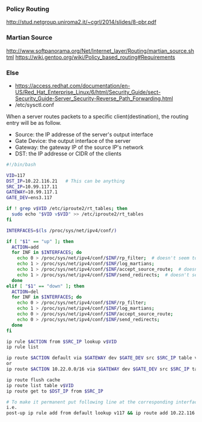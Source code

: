 
### Policy Routing
http://stud.netgroup.uniroma2.it/~cgrl/2014/slides/8-pbr.pdf

### Martian Source
http://www.softpanorama.org/Net/Internet_layer/Routing/martian_source.shtml
https://wiki.gentoo.org/wiki/Policy_based_routing#Requirements

### Else
- https://access.redhat.com/documentation/en-US/Red_Hat_Enterprise_Linux/6/html/Security_Guide/sect-Security_Guide-Server_Security-Reverse_Path_Forwarding.html
- /etc/sysctl.conf

When a server routes packets to a specific client(destination), the routing entry will be as follow.
- Source: the IP addresse of the server's output interface
- Gate Device: the output interface of the server
- Gateway: the gateway IP of the source IP's network
- DST: the IP addresse or CIDR of the clients


```bash
#!/bin/bash

VID=117
DST_IP=10.22.116.21   # This can be anything
SRC_IP=10.99.117.11
GATEWAY=10.99.117.1
GATE_DEV=ens3.117

if ! grep v$VID /etc/iproute2/rt_tables; then
  sudo echo "$VID v$VID" >> /etc/iproute2/rt_tables
fi

INTERFACES=$(ls /proc/sys/net/ipv4/conf/)

if [ "$1" == "up" ]; then
  ACTION=add
  for INF in $INTERFACES; do
    echo 0 > /proc/sys/net/ipv4/conf/$INF/rp_filter;  # doesn't seem to matter but log at the begining
    echo 1 > /proc/sys/net/ipv4/conf/$INF/log_martians;
    echo 1 > /proc/sys/net/ipv4/conf/$INF/accept_source_route;  # doesn't seem to matter
    echo 1 > /proc/sys/net/ipv4/conf/$INF/send_redirects;  # doesn't seem to matter
  done
elif [ "$1" == "down" ]; then
  ACTION=del
  for INF in $INTERFACES; do
    echo 0 > /proc/sys/net/ipv4/conf/$INF/rp_filter;
    echo 1 > /proc/sys/net/ipv4/conf/$INF/log_martians;
    echo 0 > /proc/sys/net/ipv4/conf/$INF/accept_source_route;
    echo 0 > /proc/sys/net/ipv4/conf/$INF/send_redirects;
  done
fi

ip rule $ACTION from $SRC_IP lookup v$VID
ip rule list

ip route $ACTION default via $GATEWAY dev $GATE_DEV src $SRC_IP table v$VID
or
ip route $ACTION 10.22.0.0/16 via $GATEWAY dev $GATE_DEV src $SRC_IP table v$VID

ip route flush cache
ip route list table v$VID
ip route get to $DST_IP from $SRC_IP

# To make it permanent put following line at the corresponding interface
i.e.
post-up ip rule add from default lookup v117 && ip route add 10.22.116.21 via 10.99.117.1 dev $IFACE src 10.99.117.11 table v117
```
